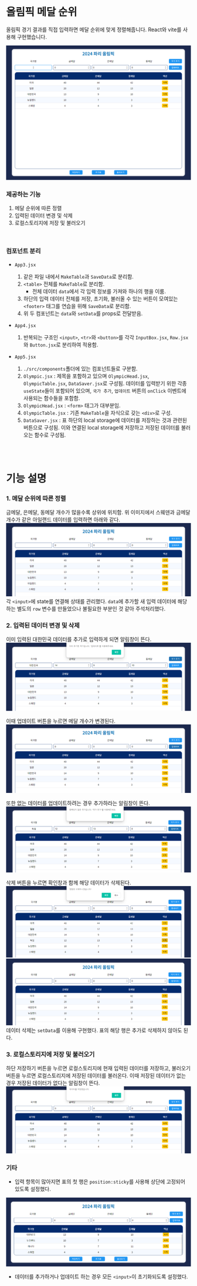 # 올림픽 메달 순위

올림픽 경기 결과를 직접 입력하면 메달 순위에 맞게 정렬해줍니다. React와 vite를 사용해 구현했습니다.

<img src="./images/main.png">

### 제공하는 기능
1. 메달 순위에 따른 정렬
2. 입력된 데이터 변경 및 삭제
3. 로컬스토리지에 저장 및 불러오기

<br>


### 컴포넌트 분리
- `App3.jsx`

  1. 같은 파일 내에서 `MakeTable`과 `SaveData`로 분리함.
  2. `<table>` 전체를 `MakeTable`로 분리함.
      - 전체 데이터 `data`에서 각 입력 정보를 가져와 하나의 행을 이룸.
  3. 하단의 입력 데이터 전체를 저장, 초기화, 불러올 수 있는 버튼이 모여있는 `<footer>` 태그를 연습을 위해  `SaveData`로 분리함.
  4. 위 두 컴포넌트는 `data`와 `setData`를 props로 전달받음.

- `App4.jsx`

  1. 반복되는 구조인 `<input>`, `<tr>`와  `<button>`를 각각 `InputBox.jsx`, `Row.jsx`와 `Button.jsx`로 분리하여 적용함.


- `App5.jsx`

  1. `./src/components`폴더에 있는 컴포넌트들로 구분함.
  2. `Olympic.jsx` : 제목을 포함하고 있으며 `OlympicHead.jsx`, `OlympicTable.jsx`, `DataSaver.jsx`로 구성됨. 데이터를 입력받기 위한 각종 `useState`들이 포함되어 있으며, `국가 추가`, `업데이트` 버튼의 `onClick` 이벤트에  사용되는 함수들을 포함함.
  3. `OlympicHead.jsx` : `<form>` 태그가 대부분임.
  4. `OlympicTable.jsx` : 기존 `MakeTable`을 자식으로 갖는 `<div>`로 구성.
  5. `DataSaver.jsx` : 표 하단의 local storage에 데이터를 저장하는 것과 관련된 버튼으로 구성됨. 이와 연결된 local storage에 저장하고 저장된 데이터를 불러오는 함수로 구성됨.



<br>
<br>

# 기능 설명

### 1. 메달 순위에 따른 정렬

금메달, 은메달, 동메달 개수가 많을수록 상위에 위치함. 위 이미지에서 스웨덴과 금메달 개수가 같은 아일랜드 데이터를 입력하면 아래와 같다.
<img src="./images/addData.png">
각 `<input>`에 state를 연결해 상태를 관리했다. `data`에 추가할 새 입력 데이터에 해당하는 별도의 `row` 변수를 만들었으나 불필요한 부분인 것 같아 주석처리했다.

### 2. 입력된 데이터 변경 및 삭제
이미 입력된 대한민국 데이터를 추가로 입력하게 되면 알림창이 뜬다.
<img src="./images/repeated.png">

이때 업데이트 버튼을 누르면 메달 개수가 변경된다.
<img src="./images/update.png">


또한 없는 데이터를 업데이트하려는 경우 추가하라는 알림창이 뜬다.
<img src="./images/notAdded.png">

삭제 버튼을 누르면 확인창과 함께 해당 데이터가 삭제된다.
<img src="./images/delete1.png">
<img src="./images/delete2.png">
데이터 삭제는 `setData`를 이용해 구현했다. 표의 해당 행은 추가로 삭제하지 않아도 된다. 




### 3. 로컬스토리지에 저장 및 불러오기
하단 저장하기 버튼을 누르면 로컬스토리지에 현재 입력된 데이터를 저장하고, 불러오기 버튼을 누르면 로컬스토리지에 저장된 데이터를 불러온다. 이때 저장된 데이터가 없는 경우 저장된 데이터가 없다는 알림창이 뜬다.
<img src="./images/save.png">




### 기타
- 입력 항목이 많아지면 표의 첫 행은 `position:sticky`를 사용해 상단에 고정되어 있도록 설정했다.
<img src="./images/headFixed.png">

- 데이터를 추가하거나 업데이트 하는 경우 모든 `<input>`이 초기화되도록 설정했다.